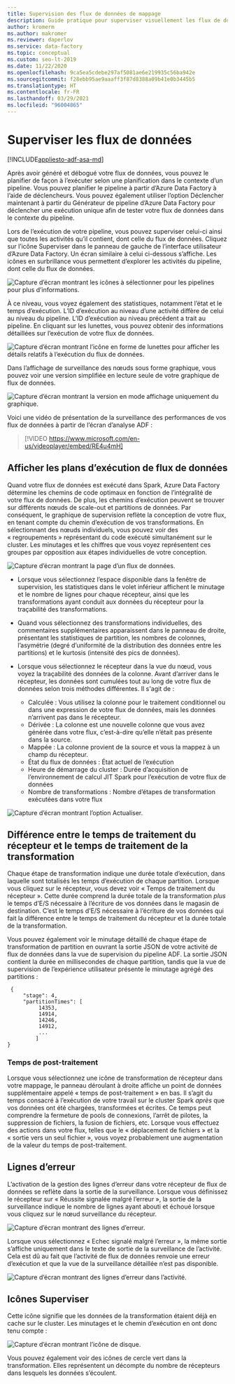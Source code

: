 ```yaml
---
title: Supervision des flux de données de mappage
description: Guide pratique pour superviser visuellement les flux de données de mappage dans Azure Data Factory
author: kromerm
ms.author: makromer
ms.reviewer: daperlov
ms.service: data-factory
ms.topic: conceptual
ms.custom: seo-lt-2019
ms.date: 11/22/2020
ms.openlocfilehash: 9ca5ea5cdebe297af5081ae6e219935c56ba942e
ms.sourcegitcommit: f28ebb95ae9aaaff3f87d8388a09b41e0b3445b5
ms.translationtype: HT
ms.contentlocale: fr-FR
ms.lasthandoff: 03/29/2021
ms.locfileid: "96004865"
---
```

# <a name="monitor-data-flows"></a>Superviser les flux de données

[!INCLUDE[appliesto-adf-asa-md](includes/appliesto-adf-asa-md.md)]

Après avoir généré et débogué votre flux de données, vous pouvez le planifier de façon à l’exécuter selon une planification dans le contexte d’un pipeline. Vous pouvez planifier le pipeline à partir d’Azure Data Factory à l’aide de déclencheurs. Vous pouvez également utiliser l’option Déclencher maintenant à partir du Générateur de pipeline d’Azure Data Factory pour déclencher une exécution unique afin de tester votre flux de données dans le contexte du pipeline.

Lors de l’exécution de votre pipeline, vous pouvez superviser celui-ci ainsi que toutes les activités qu’il contient, dont celle du flux de données. Cliquez sur l’icône Superviser dans le panneau de gauche de l’interface utilisateur d’Azure Data Factory. Un écran similaire à celui ci-dessous s’affiche. Les icônes en surbrillance vous permettent d’explorer les activités du pipeline, dont celle du flux de données.

![Capture d’écran montrant les icônes à sélectionner pour les pipelines pour plus d’informations.](media/data-flow/mon001.png "Supervision du flux de données")

À ce niveau, vous voyez également des statistiques, notamment l’état et le temps d’exécution. L’ID d’exécution au niveau d’une activité diffère de celui au niveau du pipeline. L’ID d’exécution au niveau précédent a trait au pipeline. En cliquant sur les lunettes, vous pouvez obtenir des informations détaillées sur l’exécution de votre flux de données.

![Capture d’écran montrant l’icône en forme de lunettes pour afficher les détails relatifs à l’exécution du flux de données.](media/data-flow/monitoring-details.png "Supervision du flux de données")

Dans l’affichage de surveillance des nœuds sous forme graphique, vous pouvez voir une version simplifiée en lecture seule de votre graphique de flux de données.

![Capture d’écran montrant la version en mode affichage uniquement du graphique.](media/data-flow/mon003.png "Supervision du flux de données")

Voici une vidéo de présentation de la surveillance des performances de vos flux de données à partir de l’écran d’analyse ADF :

> [!VIDEO https://www.microsoft.com/en-us/videoplayer/embed/RE4u4mH]

## <a name="view-data-flow-execution-plans"></a>Afficher les plans d’exécution de flux de données

Quand votre flux de données est exécuté dans Spark, Azure Data Factory détermine les chemins de code optimaux en fonction de l’intégralité de votre flux de données. De plus, les chemins d’exécution peuvent se trouver sur différents nœuds de scale-out et partitions de données. Par conséquent, le graphique de supervision reflète la conception de votre flux, en tenant compte du chemin d’exécution de vos transformations. En sélectionnant des nœuds individuels, vous pouvez voir des « regroupements » représentant du code exécuté simultanément sur le cluster. Les minutages et les chiffres que vous voyez représentent ces groupes par opposition aux étapes individuelles de votre conception.

![Capture d’écran montrant la page d’un flux de données.](media/data-flow/mon004.png "Supervision du flux de données")

* Lorsque vous sélectionnez l’espace disponible dans la fenêtre de supervision, les statistiques dans le volet inférieur affichent le minutage et le nombre de lignes pour chaque récepteur, ainsi que les transformations ayant conduit aux données du récepteur pour la traçabilité des transformations.

* Quand vous sélectionnez des transformations individuelles, des commentaires supplémentaires apparaissent dans le panneau de droite, présentant les statistiques de partition, les nombres de colonnes, l’asymétrie (degré d’uniformité de la distribution des données entre les partitions) et le kurtosis (intensité des pics de données).

* Lorsque vous sélectionnez le récepteur dans la vue du nœud, vous voyez la traçabilité des données de la colonne. Avant d’arriver dans le récepteur, les données sont cumulées tout au long de votre flux de données selon trois méthodes différentes. Il s'agit de :

  * Calculée : Vous utilisez la colonne pour le traitement conditionnel ou dans une expression de votre flux de données, mais les données n’arrivent pas dans le récepteur.
  * Dérivée : La colonne est une nouvelle colonne que vous avez générée dans votre flux, c’est-à-dire qu’elle n’était pas présente dans la source.
  * Mappée : La colonne provient de la source et vous la mappez à un champ du récepteur.
  * État du flux de données : État actuel de l’exécution
  * Heure de démarrage du cluster : Durée d’acquisition de l’environnement de calcul JIT Spark pour l’exécution de votre flux de données
  * Nombre de transformations : Nombre d’étapes de transformation exécutées dans votre flux
  
![Capture d’écran montrant l’option Actualiser.](media/data-flow/monitornew.png "Supervision du flux de données - Nouveau")

## <a name="total-sink-processing-time-vs-transformation-processing-time"></a>Différence entre le temps de traitement du récepteur et le temps de traitement de la transformation

Chaque étape de transformation indique une durée totale d’exécution, dans laquelle sont totalisés les temps d’exécution de chaque partition. Lorsque vous cliquez sur le récepteur, vous devez voir « Temps de traitement du récepteur ». Cette durée comprend la durée totale de la transformation *plus* le temps d’E/S nécessaire à l’écriture de vos données dans le magasin de destination. C’est le temps d’E/S nécessaire à l’écriture de vos données qui fait la différence entre le temps de traitement du récepteur et la durée totale de la transformation.

Vous pouvez également voir le minutage détaillé de chaque étape de transformation de partition en ouvrant la sortie JSON de votre activité de flux de données dans la vue de supervision du pipeline ADF. La sortie JSON contient la durée en millisecondes de chaque partition, tandis que la vue de supervision de l’expérience utilisateur présente le minutage agrégé des partitions :

```
 {
     "stage": 4,
     "partitionTimes": [
          14353,
          14914,
          14246,
          14912,
          ...
         ]
}
```

### <a name="post-processing-time"></a>Temps de post-traitement

Lorsque vous sélectionnez une icône de transformation de récepteur dans votre mappage, le panneau déroulant à droite affiche un point de données supplémentaire appelé « temps de post-traitement » en bas. Il s’agit du temps consacré à l’exécution de votre travail sur le cluster Spark *après* que vos données ont été chargées, transformées et écrites. Ce temps peut comprendre la fermeture de pools de connexions, l’arrêt de pilotes, la suppression de fichiers, la fusion de fichiers, etc. Lorsque vous effectuez des actions dans votre flux, telles que le « déplacement de fichiers » et la « sortie vers un seul fichier », vous voyez probablement une augmentation de la valeur du temps de post-traitement.
  
## <a name="error-rows"></a>Lignes d’erreur

L’activation de la gestion des lignes d’erreur dans votre récepteur de flux de données se reflète dans la sortie de la surveillance. Lorsque vous définissez le récepteur sur « Réussite signalée malgré l’erreur », la sortie de la surveillance indique le nombre de lignes ayant abouti et échoué lorsque vous cliquez sur le nœud surveillance du récepteur.

![Capture d’écran montrant des lignes d’erreur.](media/data-flow/error-row-2.png "Réussite de la supervision des lignes d’erreur")

Lorsque vous sélectionnez « Echec signalé malgré l’erreur », la même sortie s’affiche uniquement dans le texte de sortie de la surveillance de l’activité. Cela est dû au fait que l’activité de flux de données renvoie une erreur d’exécution et que la vue de la surveillance détaillée n’est pas disponible.

![Capture d’écran montrant des lignes d’erreur dans l’activité.](media/data-flow/error-rows-4.png "Échec de la supervision des lignes d’erreur")

## <a name="monitor-icons"></a>Icônes Superviser

Cette icône signifie que les données de la transformation étaient déjà en cache sur le cluster. Les minutages et le chemin d’exécution en ont donc tenu compte :

![Capture d’écran montrant l’icône de disque.](media/data-flow/mon005.png "Supervision du flux de données")

Vous pouvez également voir des icônes de cercle vert dans la transformation. Elles représentent un décompte du nombre de récepteurs dans lesquels les données s’écoulent.
